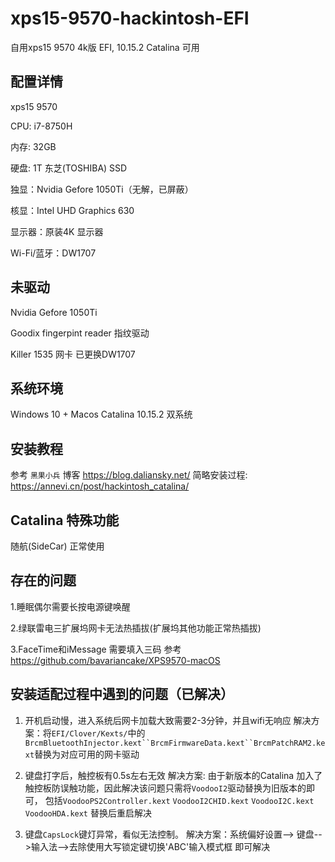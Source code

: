 # xps15-9570-hackintosh-EFI
自用xps15 9570 4k版 EFI, 10.15.2 Catalina 可用

## 配置详情
xps15 9570

CPU: i7-8750H

内存: 32GB

硬盘: 1T 东芝(TOSHIBA) SSD

独显：Nvidia Gefore 1050Ti（无解，已屏蔽）

核显：Intel UHD Graphics 630

显示器：原装4K 显示器

Wi-Fi/蓝牙：DW1707


## 未驱动
Nvidia Gefore 1050Ti

Goodix fingerpint reader 指纹驱动

Killer 1535 网卡 已更换DW1707


## 系统环境
Windows 10 + Macos Catalina 10.15.2 双系统


## 安装教程
参考 `黑果小兵` 博客 https://blog.daliansky.net/
简略安装过程: https://annevi.cn/post/hackintosh_catalina/

## Catalina 特殊功能
随航(SideCar) 正常使用

## 存在的问题
1.睡眠偶尔需要长按电源键唤醒

2.绿联雷电三扩展坞网卡无法热插拔(扩展坞其他功能正常热插拔)

3.FaceTime和iMessage 需要填入三码 参考 https://github.com/bavariancake/XPS9570-macOS


## 安装适配过程中遇到的问题（已解决）
1. 开机启动慢，进入系统后网卡加载大致需要2-3分钟，并且wifi无响应
解决方案：将`EFI/Clover/Kexts/`中的`BrcmBluetoothInjector.kext``BrcmFirmwareData.kext``BrcmPatchRAM2.kext`替换为对应可用的网卡驱动

2. 键盘打字后，触控板有0.5s左右无效
解决方案: 由于新版本的Catalina 加入了触控板防误触功能，因此解决该问题只需将`VoodooI2`驱动替换为旧版本的即可，
包括`VoodooPS2Controller.kext` `VoodooI2CHID.kext` `VoodooI2C.kext` `VoodooHDA.kext` 替换后重启解决

3. 键盘`CapsLock`键灯异常，看似无法控制。
解决方案：系统偏好设置--> 键盘-->输入法-->去除使用大写锁定键切换'ABC'输入模式框 即可解决



